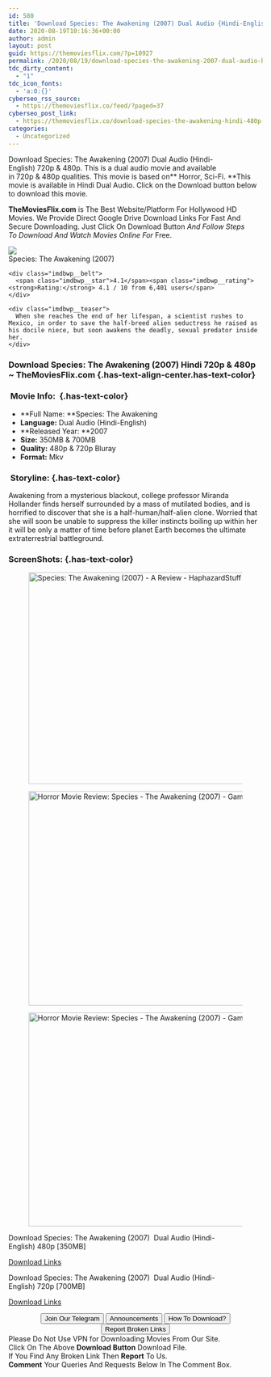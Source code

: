 ```yaml
---
id: 580
title: 'Download Species: The Awakening (2007) Dual Audio {Hindi-English} BluRay 480p [350MB] || 720p [700MB]'
date: 2020-08-19T10:16:36+00:00
author: admin
layout: post
guid: https://themoviesflix.com/?p=10927
permalink: /2020/08/19/download-species-the-awakening-2007-dual-audio-hindi-english-bluray-480p-350mb-720p-700mb/
tdc_dirty_content:
  - "1"
tdc_icon_fonts:
  - 'a:0:{}'
cyberseo_rss_source:
  - https://themoviesflix.co/feed/?paged=37
cyberseo_post_link:
  - https://themoviesflix.co/download-species-the-awakening-hindi-480p-720p/
categories:
  - Uncategorized
---
```

Download Species: The Awakening (2007) Dual Audio (Hindi-English)&nbsp;720p&nbsp;&&nbsp;480p. This is&nbsp;a&nbsp;dual audio&nbsp;movie and available in&nbsp;720p&nbsp;&&nbsp;480p&nbsp;qualities. This movie is based on**&nbsp;Horror,&nbsp;Sci-Fi.&nbsp;**This movie is available in Hindi Dual Audio. Click on the Download button below to download this movie.

**TheMoviesFlix.com**&nbsp;is The Best Website/Platform For Hollywood HD Movies. We Provide Direct Google Drive Download Links For Fast And Secure Downloading. Just Click On Download Button&nbsp;_And Follow Steps To&nbsp;Download And Watch Movies Online For_ Free.

<div class="imdbwp imdbwp--movie dark">
  <div class="imdbwp__thumb">
    <a class="imdbwp__link" target="_blank" title="Species: The Awakening" href="https://www.imdb.com/title/tt0844894/" rel="nofollow noopener noreferrer"><img class="imdbwp__img" src="https://m.media-amazon.com/images/M/MV5BMTMwNjA1OTAzOF5BMl5BanBnXkFtZTcwNjgxMTM4NA@@._V1_SX300.jpg" /></a>
  </div>
  
  <div class="imdbwp__content">
    <div class="imdbwp__header">
      <span class="imdbwp__title">Species: The Awakening</span> (2007)
    </div>
    
    <div class="imdbwp__belt">
      <span class="imdbwp__star">4.1</span><span class="imdbwp__rating"><strong>Rating:</strong> 4.1 / 10 from 6,401 users</span>
    </div>
    
    <div class="imdbwp__teaser">
      When she reaches the end of her lifespan, a scientist rushes to Mexico, in order to save the half-breed alien seductress he raised as his docile niece, but soon awakens the deadly, sexual predator inside her.
    </div>
  </div>
</div>

### Download Species: The Awakening (2007) Hindi 720p & 480p ~ TheMoviesFlix.com {.has-text-align-center.has-text-color}

### &nbsp;Movie Info:&nbsp; {.has-text-color}

  * **Full Name:&nbsp;**Species: The Awakening
  * **Language:**&nbsp;Dual Audio (Hindi-English)
  * **Released Year:&nbsp;**2007
  * **Size:**&nbsp;350MB & 700MB
  * **Quality:**&nbsp;480p & 720p Bluray
  * **Format:**&nbsp;Mkv

### &nbsp;Storyline: {.has-text-color}

Awakening from a mysterious blackout, college professor Miranda Hollander finds herself surrounded by a mass of mutilated bodies, and is horrified to discover that she is a half-human/half-alien clone. Worried that she will soon be unable to suppress the killer instincts boiling up within her it will be only a matter of time before planet Earth becomes the ultimate extraterrestrial battleground.

### ScreenShots: {.has-text-color}

<div class="wp-block-image">
  <figure class="aligncenter is-resized"><img loading="lazy" src="https://haphazardstuff.com/wp-content/uploads/2018/04/Species-Awakening-2007-Helena-Mattsson-Ben-Cross.jpg" alt="Species: The Awakening (2007) - A Review - HaphazardStuff" width="737" height="419" /></figure>
</div>

<div class="wp-block-image">
  <figure class="aligncenter is-resized"><img loading="lazy" src="https://gbhbl.com/wp-content/uploads/2017/07/Awakening-Pic-6.jpg" alt="Horror Movie Review: Species - The Awakening (2007) - Games ..." width="755" height="424" /></figure>
</div>

<div class="wp-block-image">
  <figure class="aligncenter is-resized"><img loading="lazy" src="https://gbhbl.com/wp-content/uploads/2017/07/Awakening-Pic-3-1024x576.png" alt="Horror Movie Review: Species - The Awakening (2007) - Games ..." width="752" height="423" /></figure>
</div>

<p class="has-text-align-center has-text-color has-medium-font-size">
  Download Species: The Awakening (2007)&nbsp; Dual Audio (Hindi-English)&nbsp;480p&nbsp;[350MB]
</p>

<span class="mb-center maxbutton-3-center"><span class="maxbutton-3-container mb-container"><a class="maxbutton-3 maxbutton maxbutton-post-button" target="_blank" rel="nofollow noopener noreferrer" href="https://coinquint.com/a7342/"><span class="mb-text">Download Links</span></a></span></span>

<p class="has-text-align-center has-text-color has-medium-font-size">
  Download Species: The Awakening (2007)&nbsp; Dual Audio (Hindi-English)&nbsp;720p&nbsp;[700MB]
</p>

<span class="mb-center maxbutton-3-center"><span class="maxbutton-3-container mb-container"><a class="maxbutton-3 maxbutton maxbutton-post-button" target="_blank" rel="nofollow noopener noreferrer" href="https://coinquint.com/a7345/"><span class="mb-text">Download Links</span></a></span></span>

<center>
</center>

<center>
  <a href="https://t.me/themoviesflixcom" target="_blank" data-wpel-link="external" rel="nofollow external noopener noreferrer"><button class="button button5">Join Our Telegram</button></a> <a href="https://themoviesflix.co/download-species-the-awakening-hindi-480p-720p/#" target="_blank" data-wpel-link="external" rel="nofollow external noopener noreferrer"><button class="button button5">Announcements</button></a> <a href="https://themoviesflix.com/how-to-download/" target="_blank" data-wpel-link="external" rel="nofollow external noopener noreferrer"><button class="button button5">How To Download?</button></a> <a href="https://themoviesflix.co/download-species-the-awakening-hindi-480p-720p/#" target="_blank" data-wpel-link="external" rel="nofollow external noopener noreferrer"><button class="button button5">Report Broken Links</button></a>
</center>

<div class="alert alert-danger">
  Please Do Not Use VPN for Downloading Movies From Our Site.
</div>

<div class="alert alert-success">
  Click On The Above <strong>Download Button</strong> Download File.
</div>

<div class="alert alert-warning">
  If You Find Any Broken Link Then <strong>Report</strong> To Us.
</div>

<div class="alert alert-info">
  <strong>Comment</strong> Your Queries And Requests Below In The Comment Box.
</div>